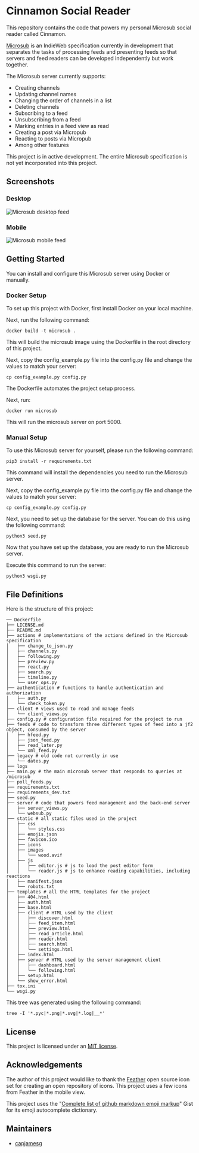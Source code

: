 # Cinnamon Social Reader

This repository contains the code that powers my personal Microsub social reader called Cinnamon.

[Microsub](https://indieweb.org/Microsub) is an IndieWeb specification currently in development that separates the tasks of processing feeds and presenting feeds so that servers and feed readers can be developed independently but work together.

The Microsub server currently supports:

- Creating channels
- Updating channel names
- Changing the order of channels in a list
- Deleting channels
- Subscribing to a feed
- Unsubscribing from a feed
- Marking entries in a feed view as read
- Creating a post via Micropub
- Reacting to posts via Micropub
- Among other features

This project is in active development. The entire Microsub specification is not yet incorporated into this project.

## Screenshots

### Desktop

![Microsub desktop feed](screenshots/desktop.png)

### Mobile

![Microsub mobile feed](screenshots/mobile.png)

## Getting Started

You can install and configure this Microsub server using Docker or manually.

### Docker Setup

To set up this project with Docker, first install Docker on your local machine.

Next, run the following command:

    docker build -t microsub .

This will build the microsub image using the Dockerfile in the root directory of this project.

Next, copy the config_example.py file into the config.py file and change the values to match your server:

    cp config_example.py config.py

The Dockerfile automates the project setup process.

Next, run:

    docker run microsub

This will run the microsub server on port 5000.

### Manual Setup

To use this Microsub server for yourself, please run the following command:

    pip3 install -r requirements.txt

This command will install the dependencies you need to run the Microsub server.

Next, copy the config_example.py file into the config.py file and change the values to match your server:

    cp config_example.py config.py

Next, you need to set up the database for the server. You can do this using the following command:

    python3 seed.py

Now that you have set up the database, you are ready to run the Microsub server.

Execute this command to run the server:

    python3 wsgi.py

## File Definitions

Here is the structure of this project:

    ── Dockerfile
    ├── LICENSE.md
    ├── README.md
    ├── actions # implementations of the actions defined in the Microsub specification
    │   ├── change_to_json.py
    │   ├── channels.py
    │   ├── following.py
    │   ├── preview.py
    │   ├── react.py
    │   ├── search.py
    │   ├── timeline.py
    │   └── user_ops.py
    ├── authentication # functions to handle authentication and authorization
    │   ├── auth.py
    │   └── check_token.py
    ├── client # views used to read and manage feeds
    │   └── client_views.py
    ├── config.py # configuration file required for the project to run
    ├── feeds # code to transform three different types of feed into a jf2 object, consumed by the server
    │   ├── hfeed.py
    │   ├── json_feed.py
    │   ├── read_later.py
    │   └── xml_feed.py
    ├── legacy # old code not currently in use
    │   └── dates.py
    ├── logs
    ├── main.py # the main microsub server that responds to queries at /microsub
    ├── poll_feeds.py
    ├── requirements.txt
    ├── requirements_dev.txt
    ├── seed.py
    ├── server # code that powers feed management and the back-end server
    │   ├── server_views.py
    │   └── websub.py
    ├── static # all static files used in the project
    │   ├── css
    │   │   └── styles.css
    │   ├── emojis.json
    │   ├── favicon.ico
    │   ├── icons
    │   ├── images
    │   │   └── wood.avif
    │   ├── js
    │   │   ├── editor.js # js to load the post editor form
    │   │   └── reader.js # js to enhance reading capabilities, including reactions
    │   ├── manifest.json
    │   └── robots.txt
    ├── templates # all the HTML templates for the project
    │   ├── 404.html
    │   ├── auth.html
    │   ├── base.html
    │   ├── client # HTML used by the client
    │   │   ├── discover.html
    │   │   ├── feed_item.html
    │   │   ├── preview.html
    │   │   ├── read_article.html
    │   │   ├── reader.html
    │   │   ├── search.html
    │   │   └── settings.html
    │   ├── index.html
    │   ├── server # HTML used by the server management client
    │   │   ├── dashboard.html
    │   │   └── following.html
    │   ├── setup.html
    │   └── show_error.html
    ├── tox.ini
    └── wsgi.py

This tree was generated using the following command:

    tree -I '*.pyc|*.png|*.svg|*.log|__*'

## License

This project is licensed under an [MIT license](LICENSE).

## Acknowledgements

The author of this project would like to thank the [Feather](https://github.com/feathericons/feather) open source icon set for creating an open repository of icons. This project uses a few icons from Feather in the mobile view.

This project uses the "[Complete list of github markdown emoji markup](https://gist.github.com/rxaviers/7360908)" Gist for its emoji autocomplete dictionary.

## Maintainers

- [capjamesg](https://github.com/capjamesg)